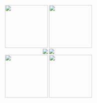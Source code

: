 <div align="center">
    <img height="137" src="https://github-readme-stats.vercel.app/api?username=yybht155&show_icons=true&count_private=true&theme=buefy&title_color=666666&hide_title=true&&hide=prs,issues&icon_color=000CC&hide_border=true"/>
    <img height="137" src="https://github-readme-stats.vercel.app/api/top-langs/?username=yybht155&title_color=666666&hide_border=true&layout=compact&langs_count=6&hide_title=true&hide_border=true"/>
</div>
<div align="center">
    <img src="https://github-readme-streak-stats.herokuapp.com?user=yybht155&hide_border=%E7%9C%9F%E7%9A%84" />
    <img src="https://github-readme-activity-graph.cyclic.app/graph?username=yybht155&hide_border=true&radius=8&bg_color=ffffff&color=000000&line=663333&title_color=666666&&hide_title=true"/>
</div>

<!-- GitHub数据统计 -->
<div align="center">
  <img height="137px" src="https://github-readme-stats.vercel.app/api?username=sun0225SUN&hide_title=true&hide_border=true&show_icons=trueline_height=21&text_color=000&icon_color=000&bg_color=0,ea6161,ffc64d,fffc4d,52fa5a&theme=graywhite" />
  <img height="137px" src="https://github-readme-stats.vercel.app/api/top-langs/?username=sun0225SUN&hide_title=true&hide_border=true&layout=compact&langs_count=6&text_color=000&icon_color=fff&bg_color=0,52fa5a,4dfcff,c64dff&theme=graywhite" />
</div>
